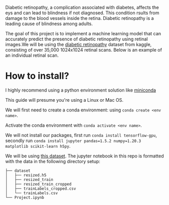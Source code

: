 Diabetic retinopathy, a complication associated with diabetes, affects the eys and can lead to blindness if not diagnosed. This condition rsults from damage to the blood vessels inside the retina. Diabetic retinopathy is a leading cause of blindness among adults.

The goal of this project is to implement a machine learning model that can accurately predict the presence of diabetic retinopathy using retinal images.We will be using the [diabetic retinopathy](https://www.kaggle.com/datasets/tanlikesmath/diabetic-retinopathy-resized/) dataset from kaggle, consisting of over 35,000 1024x1024 retinal scans. Below is an example of an individual retinal scan.

# How to install?


I highly recommend using a python environment solution like [miniconda](https://docs.conda.io/projects/miniconda/en/latest/miniconda-install.html)

This guide will presume you're using a Linux or Mac OS.

We will first need to create a conda environment: using `conda create <env name>`.

Activate the conda environment with `conda activate <env name>`.

We will not install our packages, first run `conda install tensorflow-gpu`, secondly run `conda install jupyter pandas=1.5.2 numpy=1.20.3 matplotlib scikit-learn h5py`.

We will be using [this dataset](https://www.kaggle.com/datasets/tanlikesmath/diabetic-retinopathy-resized/). The jupyter notebook in this repo is formatted with the data in the following directory setup:

```
├── dataset
│   ├── resized.h5
│   ├── resized_train
│   ├── resized_train_cropped
│   ├── trainLabels_cropped.csv
│   └── trainLabels.csv
└── Project.ipynb
```